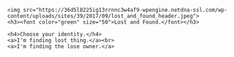 
<html>
<head>
	<title>Lost and Found</title>
</head>
<body>
	
	<img src="https://36d5l8225ig13rrnnc3w4af9-wpengine.netdna-ssl.com/wp-content/uploads/sites/39/2017/09/lost_and_found_header.jpeg">
	<h3><font color="green" size="50">Lost and Found.</font></h3>
	
	<h4>Choose your identity.</h4>
	<a>I'm finding lost thing.</a><br>
	<a>I'm finding the lose owner.</a>








</body>


</html>
